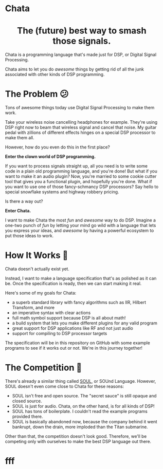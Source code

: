 # Chata

<h1 align="center">The (future) best way to smash those signals.</h1>

Chata is a programming language that's made just for DSP, or Digital Signal Processing. 

Chata aims to let you do _awesome_ things by getting rid of all the junk associated with other kinds of DSP programming.

# The Problem 😕

Tons of awesome things today use Digital Signal Processing to make them work. 

Take your wireless noise cancelling headphones for example. They're using DSP right now to beam that wireless signal and cancel that noise. My guitar pedal with zillions of different effects hinges on a special DSP processor to make them all.

However, how do you even do this in the first place? 

**Enter the clown world of DSP programming.**

If you want to process signals straight up, all you need is to write some code in a plain old programming language, and you're done! But what if you want to make it an audio plugin? Now, you're married to some cookie cutter tool that gives you a functional plugin, and hopefully you're done. What if you want to use one of those fancy-schmancy DSP processors? Say hello to special snowflake systems and highway robbery pricing. 

Is there a way out?

**Enter Chata.**

I want to make Chata the most _fun_ and _awesome_ way to do DSP. Imagine a one-two punch of _fun_ by letting your mind go wild with a language that lets you express your ideas, and _awesome_ by having a powerful ecosystem to put those ideas to work.

# How It Works :eyes:

Chata doesn't actually exist yet. 

Instead, I want to make a language specification that's as polished as it can be. Once the specification is ready, then we can start making it real. 

Here's some of my goals for Chata:
- a superb standard library with fancy algorithms such as IIR, Hilbert Transform, and more
- an imperative syntax with clear actions
- full math symbol support because DSP is all about math!
- a build system that lets you make different plugins for any valid program
- great support for DSP applications like RF and not just audio
- support for compiling to DSP processor targets

The specification will be in this repository on GitHub with some example programs to see if it works out or not. We're in this journey together!

# The Competition 🥇

There's already a similar thing called [SOUL](https://github.com/soul-lang/SOUL), or SOUnd Language. However, SOUL doesn't even come close to Chata for these reasons:
- SOUL isn't free and open source. The "secret sauce" is still opaque and closed source.
- SOUL is just for audio. Chata, on the other hand, is for all kinds of DSP!
- SOUL has tons of boilerplate. I couldn't read the example programs provided there.
- SOUL is basically abandoned now, because the company behind it went bankrupt, down the drain, more imploded than the Titan submarine.

Other than that, the competition doesn't look good. Therefore, we'll be competing only with ourselves to make the best DSP language out there.

# fff
